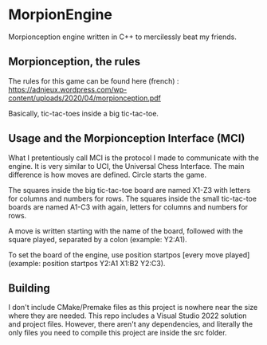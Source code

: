 # MorpionEngine

Morpionception engine written in C++ to mercilessly beat my friends.


## Morpionception, the rules

The rules for this game can be found here (french) :
https://adnjeux.wordpress.com/wp-content/uploads/2020/04/morpionception.pdf

Basically, tic-tac-toes inside a big tic-tac-toe.


## Usage and the Morpionception Interface (MCI)

What I pretentiously call MCI is the protocol I made to communicate with the engine. It is very similar to UCI, the Universal Chess Interface.
The main difference is how moves are defined.
Circle starts the game.

The squares inside the big tic-tac-toe board are named X1-Z3 with letters for columns and numbers for rows.
The squares inside the small tic-tac-toe boards are named A1-C3 with again, letters for columns and numbers for rows.

A move is written starting with the name of the board, followed with the square played, separated by a colon (example: Y2:A1).

To set the board of the engine, use position startpos [every move played] (example: position startpos Y2:A1 X1:B2 Y2:C3).


## Building

I don't include CMake/Premake files as this project is nowhere near the size where they are needed. This repo includes a Visual Studio 2022 solution and project files.
However, there aren't any dependencies, and literally the only files you need to compile this project are inside the src folder.